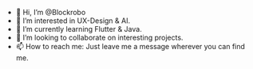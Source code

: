 - 👋 Hi, I’m @Blockrobo
- 👀 I’m interested in UX-Design & AI.
- 🌱 I’m currently learning Flutter & Java.
- 💞️ I’m looking to collaborate on interesting projects.
- 📫 How to reach me: Just leave me a message wherever you can find me.

<!---
Blockrobo/Blockrobo is a ✨ special ✨ repository because its `README.md` (this file) appears on your GitHub profile.
You can click the Preview link to take a look at your changes.
--->
